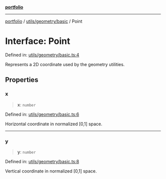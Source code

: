 [**portfolio**](../../../../README.md)

***

[portfolio](../../../../modules.md) / [utils/geometry/basic](../README.md) / Point

# Interface: Point

Defined in: [utils/geometry/basic.ts:4](https://github.com/tnorlund/Portfolio/blob/181dfbe31282a82d9ba3b9773a40744c3c46d9bc/portfolio/utils/geometry/basic.ts#L4)

Represents a 2D coordinate used by the geometry utilities.

## Properties

### x

> **x**: `number`

Defined in: [utils/geometry/basic.ts:6](https://github.com/tnorlund/Portfolio/blob/181dfbe31282a82d9ba3b9773a40744c3c46d9bc/portfolio/utils/geometry/basic.ts#L6)

Horizontal coordinate in normalized [0,1] space.

***

### y

> **y**: `number`

Defined in: [utils/geometry/basic.ts:8](https://github.com/tnorlund/Portfolio/blob/181dfbe31282a82d9ba3b9773a40744c3c46d9bc/portfolio/utils/geometry/basic.ts#L8)

Vertical coordinate in normalized [0,1] space.
